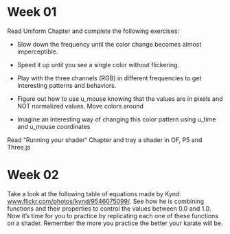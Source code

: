 # Week 01

Read Uniform Chapter and complete the following exercises:

* Slow down the frequency until the color change becomes almost imperceptible.

* Speed it up until you see a single color without flickering.

* Play with the three channels (RGB) in different frequencies to get interesting patterns and behaviors.

* Figure out how to use u_mouse knowing that the values are in pixels and NOT normalized values. Move colors around

* Imagine an interesting way of changing this color pattern using u_time and u_mouse coordinates

Read “Running your shader“ Chapter and tray a shader in OF, P5 and Three.js

# Week 02

Take a look at the following table of equations made by Kynd: www.flickr.com/photos/kynd/9546075099/. See how he is combining functions and their properties to control the values between 0.0 and 1.0. Now it’s time for you to practice by replicating each one of these functions on a shader. Remember the more you practice the better your karate will be.
